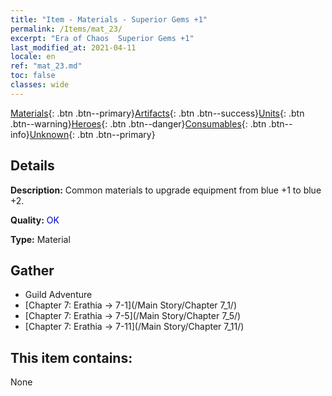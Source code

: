 ```yaml
---
title: "Item - Materials - Superior Gems +1"
permalink: /Items/mat_23/
excerpt: "Era of Chaos  Superior Gems +1"
last_modified_at: 2021-04-11
locale: en
ref: "mat_23.md"
toc: false
classes: wide
---
```

 [Materials](/Items/){: .btn .btn--primary}[Artifacts](/Items/Artifacts/){: .btn .btn--success}[Units](/Items/Units/){: .btn .btn--warning}[Heroes](/Items/Heroes/){: .btn .btn--danger}[Consumables](/Items/Consumables/){: .btn .btn--info}[Unknown](/Items/Unknown/){: .btn .btn--primary}

## Details
 **Description:** Common materials to upgrade equipment from blue +1 to blue +2.

 **Quality:** <span style="color: #0000CD">OK</span>

 **Type:** Material

## Gather

*    Guild Adventure 
*    [Chapter 7: Erathia -> 7-1](/Main Story/Chapter 7_1/) 
*    [Chapter 7: Erathia -> 7-5](/Main Story/Chapter 7_5/) 
*    [Chapter 7: Erathia -> 7-11](/Main Story/Chapter 7_11/) 

## This item contains:

  None


